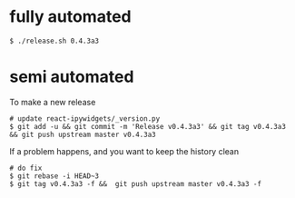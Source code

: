 
# fully automated

    $ ./release.sh 0.4.3a3

# semi automated
To make a new release
```
# update react-ipywidgets/_version.py
$ git add -u && git commit -m 'Release v0.4.3a3' && git tag v0.4.3a3 && git push upstream master v0.4.3a3
```


If a problem happens, and you want to keep the history clean
```
# do fix
$ git rebase -i HEAD~3
$ git tag v0.4.3a3 -f &&  git push upstream master v0.4.3a3 -f
```
